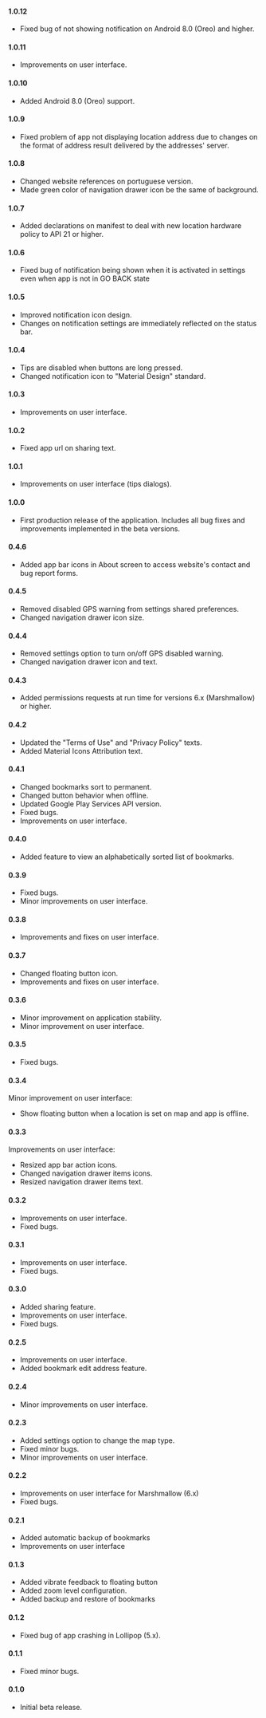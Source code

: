 #### **1.0.12**
- Fixed bug of not showing notification on Android 8.0 (Oreo) and higher.

#### **1.0.11**
- Improvements on user interface.

#### **1.0.10**
- Added Android 8.0 (Oreo) support.

#### **1.0.9**
- Fixed problem of app not displaying location address due to changes on the format of address result delivered by the addresses' server.

#### **1.0.8**
- Changed website references on portuguese version.
- Made green color of navigation drawer icon be the same of background.

#### **1.0.7**
- Added declarations on manifest to deal with new location hardware policy to API 21 or higher.

#### **1.0.6**
- Fixed bug of notification being shown when it is activated in settings even when app is not in GO BACK state

#### **1.0.5**
- Improved notification icon design.
- Changes on notification settings are immediately reflected on the status bar.

#### **1.0.4**
- Tips are disabled when buttons are long pressed.
- Changed notification icon to "Material Design" standard.

#### **1.0.3**
- Improvements on user interface.

#### **1.0.2**
- Fixed app url on sharing text.

#### **1.0.1**
- Improvements on user interface (tips dialogs).

#### **1.0.0**
- First production release of the application. Includes all bug fixes and improvements implemented in the beta versions.

#### **0.4.6**
- Added app bar icons in About screen to access website's contact and bug report forms.

#### **0.4.5**
- Removed disabled GPS warning from settings shared preferences.
- Changed navigation drawer icon size.

#### **0.4.4**
- Removed settings option to turn on/off GPS disabled warning.
- Changed navigation drawer icon and text.

#### **0.4.3**
- Added permissions requests at run time for versions 6.x (Marshmallow) or higher.

#### **0.4.2**
- Updated the "Terms of Use" and "Privacy Policy" texts.
- Added Material Icons Attribution text.

#### **0.4.1**
- Changed bookmarks sort to permanent.
- Changed button behavior when offline.
- Updated Google Play Services API version.
- Fixed bugs.
- Improvements on user interface.

#### **0.4.0**
- Added feature to view an alphabetically sorted list of bookmarks.

#### **0.3.9**
- Fixed bugs.
- Minor improvements on user interface.

#### **0.3.8**
- Improvements and fixes on user interface.

#### **0.3.7**
- Changed floating button icon.
- Improvements and fixes on user interface.

#### **0.3.6**
- Minor improvement on application stability.
- Minor improvement on user interface.

#### **0.3.5**
- Fixed bugs.

#### **0.3.4**
Minor improvement on user interface:
- Show floating button when a location is set on map and app is offline. 

#### **0.3.3**
Improvements on user interface:
- Resized app bar action icons.
- Changed navigation drawer items icons.
- Resized navigation drawer items text.

#### **0.3.2**
- Improvements on user interface.
- Fixed bugs.

#### **0.3.1**
- Improvements on user interface.
- Fixed bugs.

#### **0.3.0**
- Added sharing feature.
- Improvements on user interface.
- Fixed bugs.

#### **0.2.5**
- Improvements on user interface.
- Added bookmark edit address feature.

#### **0.2.4**
- Minor improvements on user interface.

#### **0.2.3**
- Added settings option to change the map type.
- Fixed minor bugs.
- Minor improvements on user interface.

#### **0.2.2**
- Improvements on user interface for Marshmallow (6.x)
- Fixed bugs.

#### **0.2.1**
- Added automatic backup of bookmarks
- Improvements on user interface

#### **0.1.3**
- Added vibrate feedback to floating button
- Added zoom level configuration.
- Added backup and restore of bookmarks

#### **0.1.2**
- Fixed bug of app crashing in Lollipop (5.x).

#### **0.1.1**
- Fixed minor bugs.

#### **0.1.0**
- Initial beta release.

